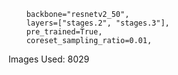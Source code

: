         backbone="resnetv2_50",
        layers=["stages.2", "stages.3"],
        pre_trained=True,
        coreset_sampling_ratio=0.01,

Images Used: 8029
